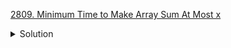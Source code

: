 [2809. Minimum Time to Make Array Sum At Most x](https://leetcode.com/contest/biweekly-contest-110/problems/minimum-time-to-make-array-sum-at-most-x/)

<details><summary>Solution</summary>

![](../../../../assets/2809.png)

</details>
